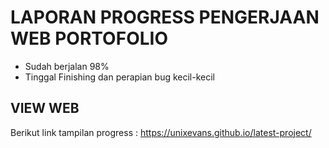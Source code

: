 # LAPORAN PROGRESS PENGERJAAN WEB PORTOFOLIO
- Sudah berjalan 98%
- Tinggal Finishing dan perapian bug kecil-kecil

## VIEW WEB
Berikut link tampilan progress :
https://unixevans.github.io/latest-project/
